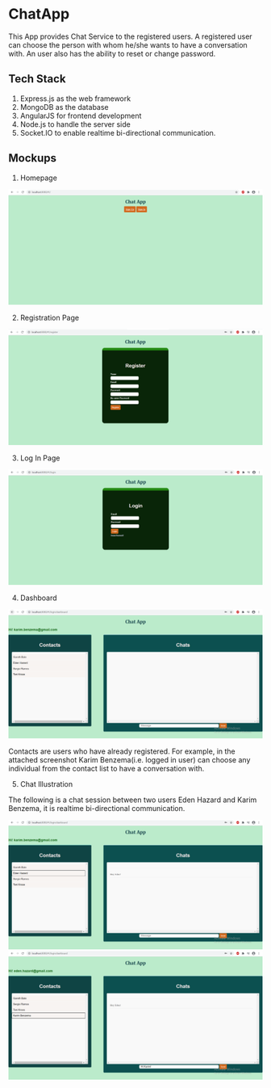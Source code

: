 # ChatApp
This App provides Chat Service to the registered users. A registered user can choose the person with whom he/she wants to have a conversation with. An user also has the ability to reset or change password.
## Tech Stack
1. Express.js as the web framework
2. MongoDB as the database
3. AngularJS for frontend development
4. Node.js to handle the server side
5. Socket.IO to enable realtime bi-directional communication.
## Mockups
1. Homepage

![](Images/Homepage.PNG)

2. Registration Page

![](Images/Register.PNG)

3. Log In Page

![](Images/Login.PNG)

4. Dashboard

![](Images/Dashboard.PNG)

Contacts are users who have already registered. For example, in the attached screenshot Karim Benzema(i.e. logged in user) can choose any individual from the contact list to have a conversation with.

5. Chat Illustration

The following is a chat session between two users Eden Hazard and Karim Benzema, it is realtime bi-directional communication.

![](Images/ChatSessionOne.PNG)
![](Images/ChatSessionTwo.PNG)
